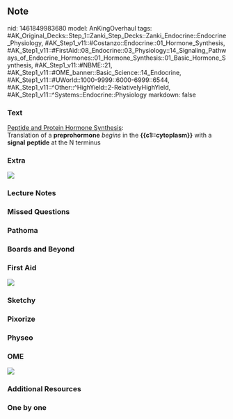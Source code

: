 ## Note
nid: 1461849983680
model: AnKingOverhaul
tags: #AK_Original_Decks::Step_1::Zanki_Step_Decks::Zanki_Endocrine::Endocrine_Physiology, #AK_Step1_v11::#Costanzo::Endocrine::01_Hormone_Synthesis, #AK_Step1_v11::#FirstAid::08_Endocrine::03_Physiology::14_Signaling_Pathways_of_Endocrine_Hormones::01_Hormone_Synthesis::01_Basic_Hormone_Synthesis, #AK_Step1_v11::#NBME::21, #AK_Step1_v11::#OME_banner::Basic_Science::14_Endocrine, #AK_Step1_v11::#UWorld::1000-9999::6000-6999::6544, #AK_Step1_v11::^Other::^HighYield::2-RelativelyHighYield, #AK_Step1_v11::^Systems::Endocrine::Physiology
markdown: false

### Text
<div>
  <u>Peptide and Protein Hormone Synthesis</u>:
</div>
<div>
  Translation of a <b>preprohormone</b> <i>begins</i> in the
  <b>{{c1::cytoplasm}}</b> with a <b>signal</b> <b>peptide</b> at
  the N terminus
</div>

### Extra
<img src="paste-417251777839638.jpg">

### Lecture Notes


### Missed Questions


### Pathoma


### Boards and Beyond


### First Aid
<img src="tmpN7Utxb.png">

### Sketchy


### Pixorize


### Physeo


### OME
<div class="ome-widget">
  <a href=
  "https://onlinemeded.org/spa/endocrine?ref=anki"><img src="_OME_AnkiFlashcards_Topic_2.png"></a>
</div>

### Additional Resources


### One by one


